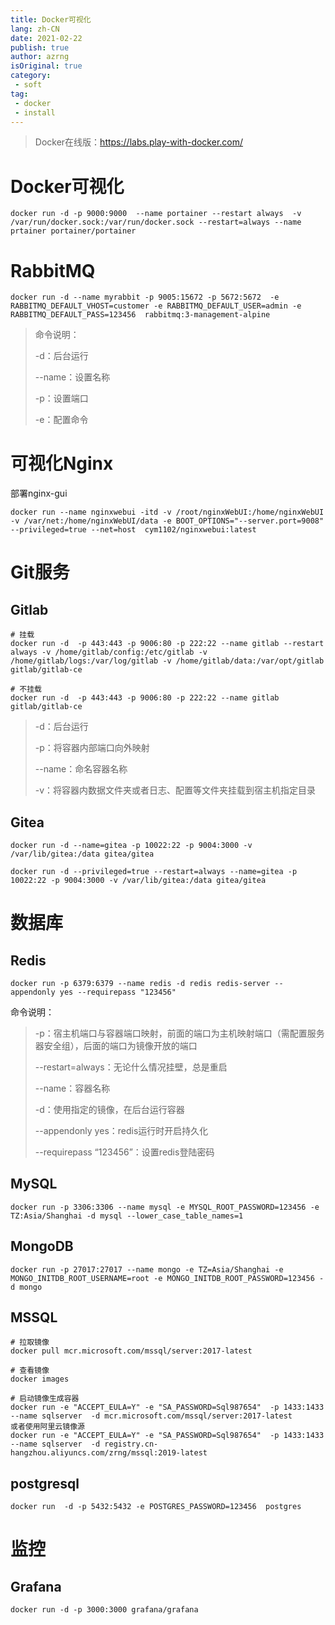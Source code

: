```yaml
---
title: Docker可视化
lang: zh-CN
date: 2021-02-22
publish: true
author: azrng
isOriginal: true
category:
 - soft
tag:
 - docker
 - install
---
```

> Docker在线版：https://labs.play-with-docker.com/

# Docker可视化

```
docker run -d -p 9000:9000  --name portainer --restart always  -v /var/run/docker.sock:/var/run/docker.sock --restart=always --name prtainer portainer/portainer
```

# RabbitMQ

```
docker run -d --name myrabbit -p 9005:15672 -p 5672:5672  -e RABBITMQ_DEFAULT_VHOST=customer -e RABBITMQ_DEFAULT_USER=admin -e RABBITMQ_DEFAULT_PASS=123456  rabbitmq:3-management-alpine
```

> 命令说明：
>
> -d：后台运行
>
> --name：设置名称
>
> -p：设置端口
>
> -e：配置命令

# 可视化Nginx

部署nginx-gui

```
docker run --name nginxwebui -itd -v /root/nginxWebUI:/home/nginxWebUI -v /var/net:/home/nginxWebUI/data -e BOOT_OPTIONS="--server.port=9008" --privileged=true --net=host  cym1102/nginxwebui:latest
```

# Git服务

## Gitlab

```
# 挂载
docker run -d  -p 443:443 -p 9006:80 -p 222:22 --name gitlab --restart always -v /home/gitlab/config:/etc/gitlab -v /home/gitlab/logs:/var/log/gitlab -v /home/gitlab/data:/var/opt/gitlab gitlab/gitlab-ce

# 不挂载
docker run -d  -p 443:443 -p 9006:80 -p 222:22 --name gitlab gitlab/gitlab-ce
```

> -d：后台运行
>
> -p：将容器内部端口向外映射
>
> --name：命名容器名称
>
> -v：将容器内数据文件夹或者日志、配置等文件夹挂载到宿主机指定目录

## Gitea

```
docker run -d --name=gitea -p 10022:22 -p 9004:3000 -v /var/lib/gitea:/data gitea/gitea

docker run -d --privileged=true --restart=always --name=gitea -p 10022:22 -p 9004:3000 -v /var/lib/gitea:/data gitea/gitea
```

# 数据库

## Redis

```
docker run -p 6379:6379 --name redis -d redis redis-server --appendonly yes --requirepass "123456"
```

命令说明：

> -p：宿主机端口与容器端口映射，前面的端口为主机映射端口（需配置服务器安全组），后面的端口为镜像开放的端口
>
> --restart=always：无论什么情况挂壁，总是重启
>
> --name：容器名称
>
> -d：使用指定的镜像，在后台运行容器
>
> --appendonly yes：redis运行时开启持久化
>
> --requirepass “123456”：设置redis登陆密码

## MySQL

```
docker run -p 3306:3306 --name mysql -e MYSQL_ROOT_PASSWORD=123456 -e TZ:Asia/Shanghai -d mysql --lower_case_table_names=1
```

## MongoDB

```
docker run -p 27017:27017 --name mongo -e TZ=Asia/Shanghai -e MONGO_INITDB_ROOT_USERNAME=root -e MONGO_INITDB_ROOT_PASSWORD=123456 -d mongo
```

## MSSQL

```
# 拉取镜像
docker pull mcr.microsoft.com/mssql/server:2017-latest

# 查看镜像
docker images

# 启动镜像生成容器 
docker run -e "ACCEPT_EULA=Y" -e "SA_PASSWORD=Sql987654"  -p 1433:1433 --name sqlserver  -d mcr.microsoft.com/mssql/server:2017-latest
或者使用阿里云镜像源
docker run -e "ACCEPT_EULA=Y" -e "SA_PASSWORD=Sql987654"  -p 1433:1433 --name sqlserver  -d registry.cn-hangzhou.aliyuncs.com/zrng/mssql:2019-latest
```

## postgresql

```
docker run  -d -p 5432:5432 -e POSTGRES_PASSWORD=123456  postgres 
```

# 监控

## Grafana

```
docker run -d -p 3000:3000 grafana/grafana
```